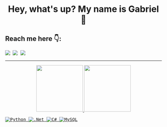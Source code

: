 <h1 align="center">Hey, what's up? My name is Gabriel 👋</h1>

## Reach me here :point_down::
<div>
  <kbd><a href="https://www.linkedin.com/in/gabriel-oliveira-833518212/" target="_blank"><img src ="https://img.shields.io/badge/LinkedIn-0077B5?style=for-the-badge&logo=linkedin&logoColor=white" target="_blank"></a>
  <a href="https://mail.google.com/mail/u/0/#search/gabrieloliveira.gos04@gmail.com" target="_blank"><img src ="https://img.shields.io/badge/Gmail-D14836?style=for-the-badge&logo=gmail&logoColor=white" target="_blank"></a>
  <a href="https://steamcommunity.com/id/gaos-oliveira/" target="_blank"><img src="https://img.shields.io/badge/steam-%23000000.svg?style=for-the-badge&logo=steam&logoColor=white" target="_blank"></a></kbd>
</div>

<hr>

<div align="center">
  <a href="https://github.com/GaOS-Oliveira">
  <img height="150em" src="https://github-readme-stats.vercel.app/api?username=GaOS-Oliveira&show_icons=true&theme=radical&include_all_commits=true&count_private=true"/>
  <img height="150em" src="https://github-readme-stats.vercel.app/api/top-langs/?username=GaOs-Oliveira&layout=compact&langs_count=16&theme=radical"/>
</div>

<kbd> ![Python](https://img.shields.io/badge/python-14354C?style=for-the-badge&logo=python&logoColor=white) </kbd>
<kbd> ![.Net](https://img.shields.io/badge/.NET-5C2D91?style=for-the-badge&logo=.net&logoColor=white)
![C#](https://img.shields.io/badge/c%23-%23239120.svg?style=for-the-badge&logo=c-sharp&logoColor=white) </kbd>
<kbd> ![MySQL](https://img.shields.io/badge/mysql-%2300f.svg?style=for-the-badge&logo=mysql&logoColor=white) </kbd>

<!--
https://github.com/Ileriayo/markdown-badges
-->
